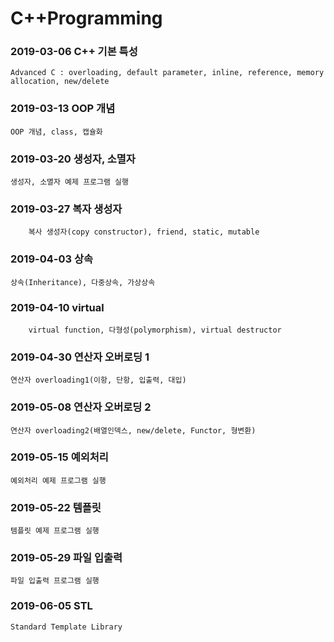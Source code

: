 # C++Programming

### 2019-03-06 C++ 기본 특성
    Advanced C : overloading, default parameter, inline, reference, memory allocation, new/delete

### 2019-03-13 OOP 개념
    OOP 개념, class, 캡슐화

### 2019-03-20 생성자, 소멸자
    생성자, 소멸자 예제 프로그램 실행

### 2019-03-27 복자 생성자
    	복사 생성자(copy constructor), friend, static, mutable

### 2019-04-03 상속
    상속(Inheritance), 다중상속, 가상상속

### 2019-04-10 virtual 
    	virtual function, 다형성(polymorphism), virtual destructor

### 2019-04-30 연산자 오버로딩 1
    연산자 overloading1(이항, 단항, 입출력, 대입)

### 2019-05-08 연산자 오버로딩 2
    연산자 overloading2(배열인덱스, new/delete, Functor, 형변환)

### 2019-05-15 예외처리
    예외처리 예제 프로그램 실행

### 2019-05-22 템플릿
    템플릿 예제 프로그램 실행

### 2019-05-29 파일 입출력
    파일 입출력 프로그램 실행

### 2019-06-05 STL
    Standard Template Library

